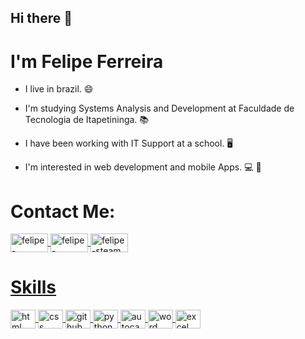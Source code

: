 ## Hi there 👋
# I'm Felipe Ferreira  

- I live in brazil. :smile:

- I'm studying Systems Analysis and Development at Faculdade de Tecnologia de Itapetininga. :books:

- I have been working with IT Support at a school. :desktop_computer:

- I'm interested in web development and mobile Apps. :computer: :iphone:



# Contact Me:

<!-- Social Media -->
<!--LinkedIn-->
<a href="https://www.linkedin.com/in/felipe-ferreira-64666a206/" target= "_blank">
<img align="center" alt="felipe-linkedin" height="30" width="60" src= "https://www.flaticon.com/svg/vstatic/svg/174/174857.svg?token=exp=1613349093~hmac=a8500254fc53f1715685708eabff9036">

<!--Facebook-->
<a href="https://www.facebook.com/fferreirafe" target= "_blank">
<img align="center" alt="felipe-facebook" height="30" width="60" src= "https://www.flaticon.com/svg/vstatic/svg/1051/1051309.svg?token=exp=1613248689~hmac=ca9c0c486a7f8c285924f05c81da647b">

<!--Steam-->
<a href="https://steamcommunity.com/profiles/76561198353916509/" target= "_blank">
<img align="center" alt="felipe-steam" height="30" width="60" src= "https://www.flaticon.com/svg/vstatic/svg/3/3782.svg?token=exp=1613248843~hmac=54b0f7f9aa7c801541fdc6fb07ac1eb4">






# Skills

<!-- Skills -->
<!--HTML-->
<img align="center" alt="html" height="30" width="40" src= "https://www.flaticon.com/svg/vstatic/svg/152/152843.svg?token=exp=1613249021~hmac=65ecbc7ced8a0f31fb382962decc17f5">

<!--CSS-->
<img align="center" alt="css" height="30" width="40" src= "https://www.flaticon.com/svg/vstatic/svg/82/82127.svg?token=exp=1613249225~hmac=41f60a8e20b45c3b296c6f98c96b7fe3">

<!--GitHub-->
<img align="center" alt="github" height="30" width="40" src= "https://www.flaticon.com/svg/vstatic/svg/25/25657.svg?token=exp=1613249348~hmac=b1415ae54a2ca858b9261a0f21fab978">

<!--Python-->
<img align="center" alt="python" height="30" width="40" src= "https://www.flaticon.com/svg/vstatic/svg/1822/1822920.svg?token=exp=1613249626~hmac=9d8d4d2a68d31480179cf87e045cf6ad">

<!--AutoCad-->
<img align="center" alt="autocad" height="30" width="40" src= "https://www.flaticon.com/svg/vstatic/svg/839/839194.svg?token=exp=1613250020~hmac=09b1c1531de6f63654b97e3c31ef857c">

<!--Word-->
<img align="center" alt="word" height="30" width="40" src= "https://www.flaticon.com/svg/vstatic/svg/60/60747.svg?token=exp=1613250378~hmac=67d0aec14e5698908389e84bad4a29e7">


<!--Excel-->
<img align="center" alt="excel" height="30" width="40" src= "https://www.flaticon.com/svg/vstatic/svg/60/60752.svg?token=exp=1613250505~hmac=ba799f744f69b19c5fc911833c40e9d8">














